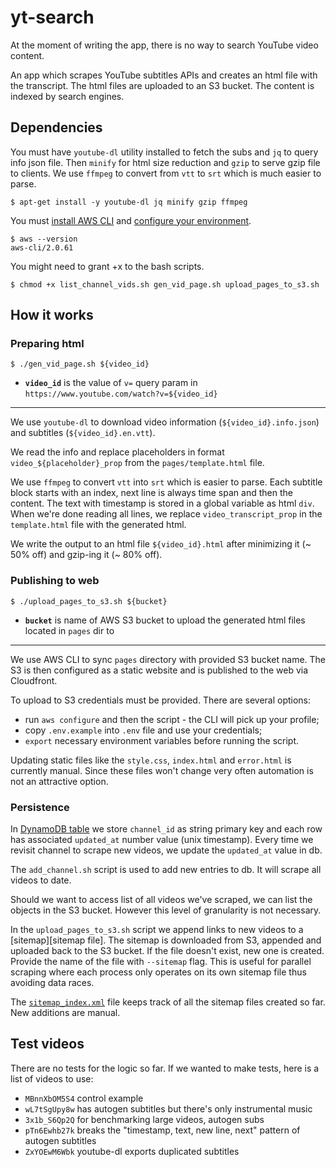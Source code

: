 # yt-search

At the moment of writing the app, there is no way to search YouTube video content.

An app which scrapes YouTube subtitles APIs and creates an html file with the transcript. The html files are uploaded to an S3 bucket. The content is indexed by search engines.

## Dependencies
You must have `youtube-dl` utility installed to fetch the subs and `jq` to query info json file. Then `minify` for html size reduction and `gzip` to serve gzip file to clients. We use `ffmpeg` to convert from `vtt` to `srt` which is much easier to parse.

```
$ apt-get install -y youtube-dl jq minify gzip ffmpeg
```

You must [install AWS CLI][aws-cli-install] and [configure your environment](#publishing-to-web).

```
$ aws --version
aws-cli/2.0.61
```

You might need to grant +x to the bash scripts.

```
$ chmod +x list_channel_vids.sh gen_vid_page.sh upload_pages_to_s3.sh
```

## How it works
### Preparing html
```
$ ./gen_vid_page.sh ${video_id}
```
* **`video_id`** is the value of `v=` query param in `https://www.youtube.com/watch?v=${video_id}`

---

We use `youtube-dl` to download video information (`${video_id}.info.json`) and subtitles (`${video_id}.en.vtt`).

We read the info and replace placeholders in format `video_${placeholder}_prop` from the `pages/template.html` file.

We use `ffmpeg` to convert `vtt` into `srt` which is easier to parse. Each subtitle block starts with an index, next line is always time span and then the content. The text with timestamp is stored in a global variable as html `div`. When we're done reading all lines, we replace `video_transcript_prop` in the `template.html` file with the generated html.

We write the output to an html file `${video_id}.html` after minimizing it (~ 50% off) and gzip-ing it (~ 80% off).

### Publishing to web
```
$ ./upload_pages_to_s3.sh ${bucket}
```
* **`bucket`** is name of AWS S3 bucket to upload the generated html files located in `pages` dir to

---

We use AWS CLI to sync `pages` directory with provided S3 bucket name. The S3 is then configured as a static website and is published to the web via Cloudfront.

To upload to S3 credentials must be provided. There are several options:
* run `aws configure` and then the script - the CLI will pick up your profile;
* copy `.env.example` into `.env` file and use your credentials;
* `export` necessary environment variables before running the script.

Updating static files like the `style.css`, `index.html` and `error.html` is currently manual. Since these files won't change very often automation is not an attractive option.

### Persistence
In [DynamoDB table][aws-cli-dynamodb] we store `channel_id` as string primary key and each row has associated `updated_at` number value (unix timestamp). Every time we revisit channel to scrape new videos, we update the `updated_at` value in db.

The `add_channel.sh` script is used to add new entries to db. It will scrape all videos to date.

Should we want to access list of all videos we've scraped, we can list the objects in the S3 bucket. However this level of granularity is not necessary.

In the `upload_pages_to_s3.sh` script we append links to new videos to a [sitemap][sitemap file]. The sitemap is downloaded from S3, appended and uploaded back to the S3 bucket. If the file doesn't exist, new one is created. Provide the name of the file with `--sitemap` flag. This is useful for parallel scraping where each process only operates on its own sitemap file thus avoiding data races.

The [`sitemap_index.xml`](static/sitemap_index.xml) file keeps track of all the sitemap files created so far. New additions are manual.

## Test videos
There are no tests for the logic so far. If we wanted to make tests, here is a list of videos to use:
* `MBnnXbOM5S4` control example
* `wL7tSgUpy8w` has autogen subtitles but there's only instrumental music
* `3x1b_S6Qp2Q` for benchmarking large videos, autogen subs
* `pTn6Ewhb27k` breaks the "timestamp, text, new line, next" pattern of autogen subtitles
* `ZxYOEwM6Wbk` youtube-dl exports duplicated subtitles

<!-- Invisible list of references -->
[aws-cli-install]: https://docs.aws.amazon.com/cli/latest/userguide/install-cliv2-linux.html
[sitemap]: https://www.sitemaps.org/protocol.html
[aws-cli-dynamodb]: https://docs.aws.amazon.com/cli/latest/reference/dynamodb
